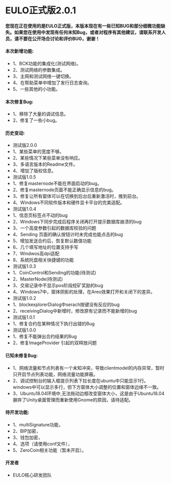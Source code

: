 <h1>EULO正式版2.0.1</h1>

<h4>您现在正在使用的是EULO正式版，本版本现在有一些已知BUG和部分细微功能缺失。如果您在使用中发现有任何未知Bug，或者对程序有其他建议，请联系开发人员，请不要在公开场合讨论和评价BUG，谢谢！</h4>

<h4>本次新增功能:</h4>
<ul>
<li>1、BCK功能的集成化(测试网络)。</li>
<li>2、测试网络的参数集成。</li>
<li>3、主网和测试网络一键切换。</li>
<li>4、在帮助菜单中增加了发行日志查询。</li>
<li>5、一些其他的小功能。</li>
</ul>

<h4>本次修复Bug:</h4>
<ul>
<li>1、移除了大量的调试信息。</li>
<li>2、修复了一些小bug。</li>
</ul>

<h4>历史变动:</h4>
<ul>
<li>测试版2.0.0</li>
<li>1、某些菜单的宽度不够。</li>
<li>2、某些情况下某些菜单没有响应。</li>
<li>3、多语言版本的Readme文件。</li>
<li>4、增加了版权信息。</li>
<li>测试版1.0.5</li>
<li>1、修复masternode不能在界面启动的bug。</li>
<li>2、修复masternode页面不能正确显示信息的bug。</li>
<li>3、修复让所有窗体可以在切换到后台后重新激活时，推到前台。</li>
<li>4、Windows不同软件版本和硬件显卡平台的完美适配。</li>
<li>测试版1.0.4</li>
<li>1、信息页标签点不动的bug</li>
<li>2、Windows下同步完成后程序关闭再打开提示数据库崩溃的bug</li>
<li>3、一个高度参数引起的数据库校验的问题</li>
<li>4、Sending 页面的确认按钮计时未完成也能点击的bug</li>
<li>5、增加发送合约后，恢复默认数值功能</li>
<li>6、几个填写地址的位置支持手写</li>
<li>7、Windwos高dpi适配</li>
<li>8、系统托盘相关快捷键的功能</li>
<li>测试版1.0.3</li>
<li>1、CoinControl和Sending的功能(待测试)</li>
<li>2、MasterNode(待测试)</li>
<li>3、交易记录中不显示pos阶段挖矿奖励的bug</li>
<li>4、Windows7中，窗体阴影的处理，在Areo效果打开和关闭下的差异。</li>
<li>测试版1.0.2</li>
<li>1、blockexplorerDialog中serach按键没有反应的bug</li>
<li>2、receivingDialog中新增时，修改原有记录而不能新增的bug</li>
<li>测试版1.0.1</li>
<li>1、修复合约在某种情况下执行出错的Bug</li>
<li>测试版1.0.0</li>
<li>1、修复不能弹出合约结果的Bug</li>
<li>2、修复ImageProvider 引起的双释放问题</li>
</ul>

<h4>已知未修复Bug:</h4>
<ul>
<li>1、网络流量和节点列表有一个未知冲突，导致clientmodel的内存异常，暂时只开启节点列表功能，网络流量功能屏蔽。</li>
<li>2、调试控制台的输入框提示列表下拉长度在ubuntu中只能显示1行。windows中可以显示多行，但下方窗体大小调整的位置和窗体边缘不一致。</li>
<li>3、Ubuntu18.04环境中,无法拖动边框改变窗体大小，这是由于Ubuntu18.04摒弃了Unity桌面管理而重新使用Gnome的原因，请待适配。</li>
</ul>

<h4>待开发功能:</h4>
<ul>
<li>1、multiSignature功能，</li>
<li>2、BIP加密，</li>
<li>3、钱包加密，</li>
<li>4、选项（请使用conf文件），</li>
<li>5、ZeroCoin相关功能（暂未开启）。</li>
</ul>


<h4>开发者</h4>
<ul>
<li>EULO核心研发团队</li>
</ul>
